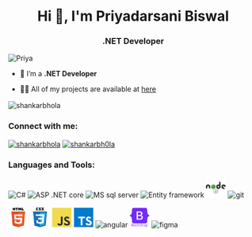 <h1 align="center">Hi 👋, I'm Priyadarsani Biswal</h1>
<h3 align="center">.NET Developer</h3>

<p align="left"> <img
    src="https://komarev.com/ghpvc/?username=shankarbhola&label=Profile%20views&color=0e75b6&style=flat"
    alt="Priya" /> </p>

- 🌱 I’m a **.NET Developer**

- 👨‍💻 All of my projects are available at [here](https://github.com/biswalp4944?tab=repositories)

<p><img align="center" src="https://github-readme-streak-stats.herokuapp.com/?user=shankarbhola&" alt="shankarbhola" /></p>

<h3 align="left">Connect with me:</h3>
<p align="left">
  <a href="https://www.linkedin.com/in/priyadarsanibiswal/" target="blank"><img align="center"
      src="https://raw.githubusercontent.com/rahuldkjain/github-profile-readme-generator/master/src/images/icons/Social/linked-in-alt.svg"
      alt="shankarbhola" height="30" width="40" /></a>
      <a href="https://x.com/Biswalp4944" target="blank"><img align="center"
      src="https://raw.githubusercontent.com/rahuldkjain/github-profile-readme-generator/master/src/images/icons/Social/twitter.svg"
      alt="shankarbh0la" height="30" width="40" /></a>
</p>

<h3 align="left">Languages and Tools:</h3>
<p align="left">
<a> <img
      src="https://cdn.iconscout.com/icon/free/png-256/free-csharp-icon-svg-png-download-1175240.png" alt="C#" width="40"
      height="40" /></a>
<a> <img
      src="https://encrypted-tbn0.gstatic.com/images?q=tbn:ANd9GcRkiUy70zRdd1DxGFYEsMIhsbGEm76sItNiLA&s" alt="ASP .NET core" width="40" height="40" /></a> 
      <a> <img
      src="https://encrypted-tbn0.gstatic.com/images?q=tbn:ANd9GcQ76FySvzs2U_10pOpIkfeCCnsi9kDXR1PhdA&s"
      alt="MS sql server" width="40" height="40" /></a> 
      <a rel="noreferrer"> <img
      src="https://miro.medium.com/1*x5ZIl_FUjkGQ8LKSYE1D6Q.jpeg" alt="Entity framework" width="40" height="40" /></a>
  <a> <img
      src="https://raw.githubusercontent.com/devicons/devicon/master/icons/nodejs/nodejs-original-wordmark.svg"
      alt="nodejs" width="40" height="40" /></a>
      <a> <img
      src="https://www.vectorlogo.zone/logos/git-scm/git-scm-icon.svg" alt="git" width="40" height="40" /> </a>

<br>
<br>
  <a> <img
      src="https://raw.githubusercontent.com/devicons/devicon/master/icons/html5/html5-original-wordmark.svg"
      alt="html5" width="40" height="40" /></a>
  <a> <img
      src="https://raw.githubusercontent.com/devicons/devicon/master/icons/css3/css3-original-wordmark.svg" alt="css3"
      width="40" height="40" /></a>
   <a> <img
      src="https://raw.githubusercontent.com/devicons/devicon/master/icons/javascript/javascript-original.svg"
      alt="javascript" width="40" height="40" /></a> 
      <a> <img
      src="https://raw.githubusercontent.com/devicons/devicon/master/icons/typescript/typescript-original.svg"
      alt="typescript" width="40" height="40" /></a>
  <a> <img
      src="https://angular.io/assets/images/logos/angular/angular.svg" alt="angular" width="40" height="40" /></a>
       <a> <img
      src="https://raw.githubusercontent.com/devicons/devicon/master/icons/bootstrap/bootstrap-plain-wordmark.svg"
      alt="bootstrap" width="40" height="40" /></a>
<a> <img
      src="https://www.vectorlogo.zone/logos/figma/figma-icon.svg" alt="figma" width="40" height="40" /></a>
<br>
<br>
   

  
</p>

